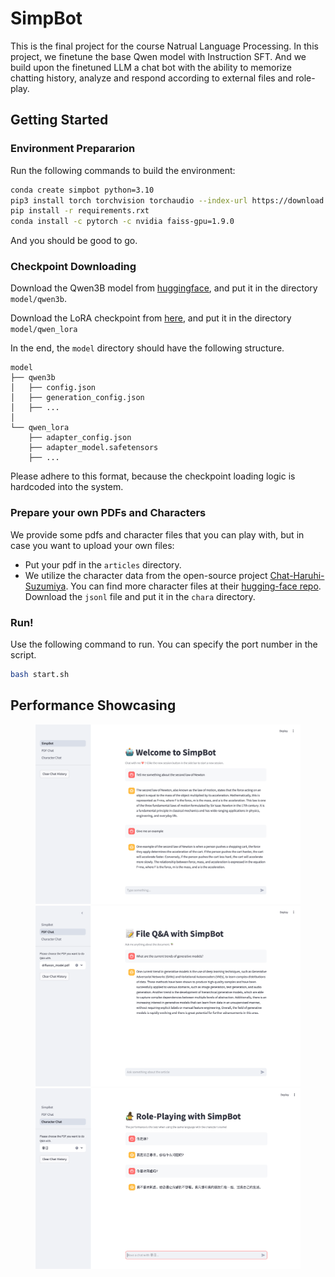 # SimpBot

This is the final project for the course Natrual Language Processing. In this project, we finetune the base Qwen model with Instruction SFT. And we build upon the finetuned LLM a chat bot with the ability to memorize chatting history, analyze and respond according to external files and role-play.

## Getting Started

### Environment Prepararion
Run the following commands to build the environment:
```bash
conda create simpbot python=3.10
pip3 install torch torchvision torchaudio --index-url https://download.pytorch.org/whl/cu118
pip install -r requirements.rxt
conda install -c pytorch -c nvidia faiss-gpu=1.9.0
```
And you should be good to go.

### Checkpoint Downloading
Download the Qwen3B model from [huggingface](https://huggingface.co/Qwen/Qwen2.5-3B/tree/main), and put it in the directory `model/qwen3b`.

Download the LoRA checkpoint from [here](https://jbox.sjtu.edu.cn/l/w1Fwxn), and put it in the directory `model/qwen_lora`

In the end, the `model` directory should have the following structure.
```
model
├── qwen3b
│   ├── config.json
│   ├── generation_config.json
│   ├── ...
│
└── qwen_lora
    ├── adapter_config.json
    ├── adapter_model.safetensors
    ├── ...
```
Please adhere to this format, because the checkpoint loading logic is hardcoded into the system.

### Prepare your own PDFs and Characters
We provide some pdfs and character files that you can play with, but in case you want to upload your own files:
- Put your pdf in the `articles` directory.
- We utilize the character data from the open-source project [Chat-Haruhi-Suzumiya](https://github.com/LC1332/Chat-Haruhi-Suzumiya/tree/290bf4ad22076156083804013012847a77c0646c). You can find more character files at their [hugging-face repo](https://huggingface.co/datasets/silk-road/ChatHaruhi-RolePlaying/tree/main). Download the `jsonl` file and put it in the `chara` directory.

### Run!
Use the following command to run. You can specify the port number in the script.
```bash
bash start.sh
```

## Performance Showcasing
<center>
<figure class="third">
<img src="asset/history.jpg" />
<img src="asset/knowledge.png" />
<img src="asset/character.png" />
</figure>
</center>